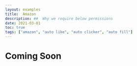 ```yaml
---
layout: examples
title:  Amazon
description: ##  Why we require below permissions
date: 2021-03-01
toc: true
tags: ["amazon", "auto like", "auto clicker", "auto fill"]
---
```

# Coming Soon
